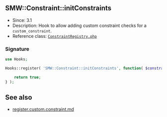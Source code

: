 ## SMW::Constraint::initConstraints

* Since: 3.1
* Description: Hook to allow adding custom constraint checks for a `custom_constraint`.
* Reference class: [`ConstraintRegistry.php`][ConstraintRegistry.php]

### Signature

```php
use Hooks;

Hooks::register( 'SMW::Constraint::initConstraints', function( $constraintRegistry ) {

	return true;
} );
```

[ConstraintRegistry.php]:https://github.com/SemanticMediaWiki/SemanticMediaWiki/blob/master/src/Constraint/ConstraintRegistry.php


## See also

- [register.custom.constraint.md][register.custom.constraint]

[register.custom.constraint]:https://github.com/SemanticMediaWiki/SemanticMediaWiki/blob/master/docs/examples/register.custom.constraint.md
